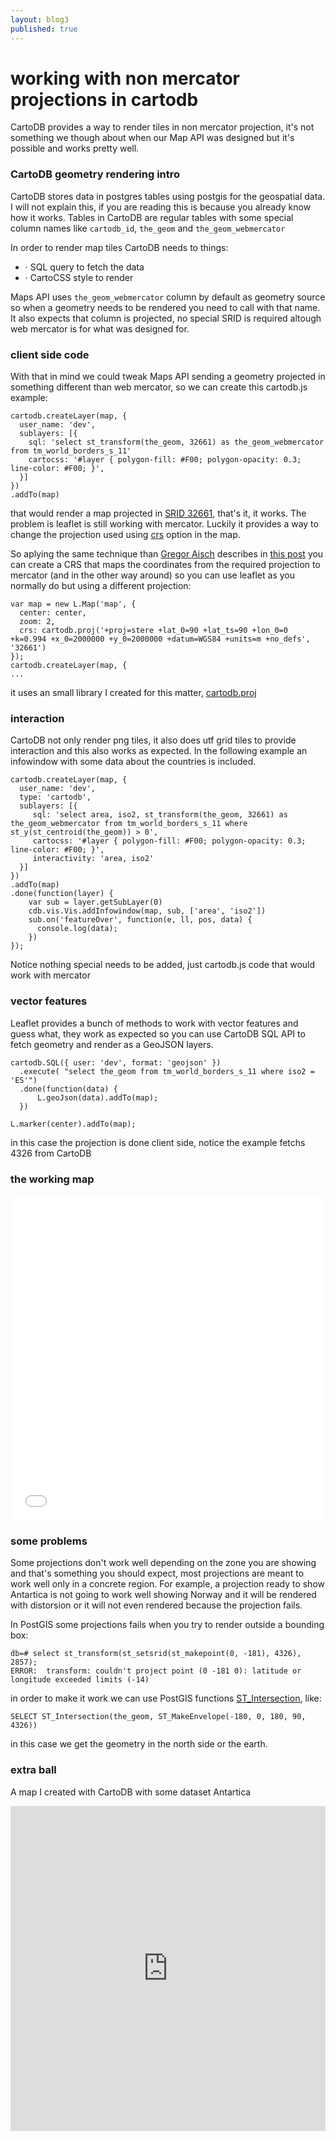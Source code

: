 ```yaml
---
layout: blog3
published: true
---
```


# working with non mercator projections in cartodb

CartoDB provides a way to render tiles in non mercator projection, it's not something we though
about when our Map API was designed but it's possible and works pretty well.

### CartoDB geometry rendering intro

CartoDB stores data in postgres tables using postgis for the geospatial data. I will not explain
this, if you are reading this is because you already know how it works. Tables in CartoDB are
regular tables with some special column names like ``cartodb_id``, ``the_geom`` and
``the_geom_webmercator``

In order to render map tiles CartoDB needs to things:

- · SQL query to fetch the data
- · CartoCSS style to render

Maps API uses ``the_geom_webmercator`` column by default as geometry source so when a geometry
needs to be rendered you need to call with that name. It also expects that column is projected, no
special SRID is required altough web mercator is for what was designed for.

### client side code

With that in mind we could tweak Maps API sending a geometry projected in something different than
web mercator, so we can create this cartodb.js example:

```
cartodb.createLayer(map, {
  user_name: 'dev',
  sublayers: [{
    sql: 'select st_transform(the_geom, 32661) as the_geom_webmercator from tm_world_borders_s_11'
    cartocss: '#layer { polygon-fill: #F00; polygon-opacity: 0.3; line-color: #F00; }',
  }]
})
.addTo(map)
```

that would render a map projected in [SRID 32661](http://epsg.io/32661), that's it, it works. The problem is leaflet is
still working with mercator. Luckily it provides a way to change the projection used using
[crs](http://leafletjs.com/reference.html#map-crs)
option in the map.

So aplying the same technique than [Gregor Aisch](https://twitter.com/driven_by_data) describes in [this
post](http://vis4.net/blog/posts/no-more-mercator-tiles/) you can create a CRS that maps the
coordinates from the required projection to mercator (and in the other way around) so you can use
leaflet as you normally do but using a different projection:

```
var map = new L.Map('map', {
  center: center,
  zoom: 2,
  crs: cartodb.proj('+proj=stere +lat_0=90 +lat_ts=90 +lon_0=0 +k=0.994 +x_0=2000000 +y_0=2000000 +datum=WGS84 +units=m +no_defs', '32661')
});
cartodb.createLayer(map, {
...
```

it uses an small library I created for this matter,
[cartodb.proj](https://github.com/cartodb/cartodb.proj)

### interaction

CartoDB not only render png tiles, it also does utf grid tiles to provide interaction and this also works as expected. In the following example an infowindow with some data about the countries is included.

```
cartodb.createLayer(map, {
  user_name: 'dev',
  type: 'cartodb',
  sublayers: [{
     sql: 'select area, iso2, st_transform(the_geom, 32661) as the_geom_webmercator from tm_world_borders_s_11 where st_y(st_centroid(the_geom)) > 0',
     cartocss: '#layer { polygon-fill: #F00; polygon-opacity: 0.3; line-color: #F00; }',
     interactivity: 'area, iso2'
  }]
})
.addTo(map)
.done(function(layer) {
    var sub = layer.getSubLayer(0)
    cdb.vis.Vis.addInfowindow(map, sub, ['area', 'iso2'])
    sub.on('featureOver', function(e, ll, pos, data) {
      console.log(data);
    })
});
```

Notice nothing special needs to be added, just cartodb.js code that would work with mercator


### vector features

Leaflet provides a bunch of methods to work with vector features and guess what, they work as expected so you can use CartoDB SQL API to fetch geometry and render as a GeoJSON layers.

```
cartodb.SQL({ user: 'dev', format: 'geojson' })
  .execute( "select the_geom from tm_world_borders_s_11 where iso2 = 'ES'")
  .done(function(data) {
      L.geoJson(data).addTo(map);
  })

L.marker(center).addTo(map);
```

in this case the projection is done client side, notice the example fetchs 4326 from CartoDB


### the working map

<iframe width='100%' height='520' frameborder='0' src='/proj/index.html' allowfullscreen webkitallowfullscreen mozallowfullscreen oallowfullscreen msallowfullscreen></iframe>

### some problems

Some projections don't work well depending on the zone you are showing and that's something you
should expect, most projections are meant to work well only in a concrete region. For example, a
projection ready to show Antartica is not going to work well showing Norway and it will be rendered
with distorsion or it will not even rendered because the projection fails.

In PostGIS some projections fails when you try to render outside a bounding box:

```
db=# select st_transform(st_setsrid(st_makepoint(0, -181), 4326), 2857);
ERROR:  transform: couldn't project point (0 -181 0): latitude or longitude exceeded limits (-14)
```

in order to make it work we can use PostGIS functions
[ST_Intersection](http://postgis.net/docs/RT_ST_Intersection.html), like:

```
SELECT ST_Intersection(the_geom, ST_MakeEnvelope(-180, 0, 180, 90, 4326))
```

in this case we get the geometry in the north side or the earth.

### extra ball

A map I created with CartoDB with some dataset Antartica

<iframe width='100%' height='520' frameborder='0' src='http://team.cartodb.com/u/javi/viz/caeb3646-a307-11e4-92b6-0e853d047bba/embed_map' allowfullscreen webkitallowfullscreen mozallowfullscreen oallowfullscreen msallowfullscreen></iframe>









